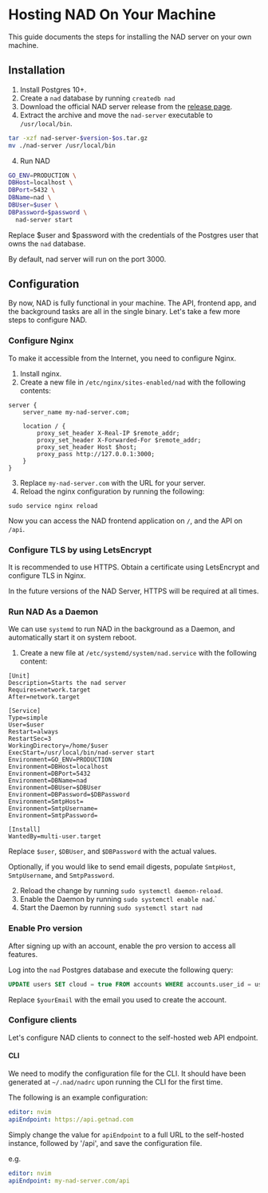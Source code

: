 # Hosting NAD On Your Machine

This guide documents the steps for installing the NAD server on your own machine.

## Installation

1. Install Postgres 10+.
2. Create a `nad` database by running `createdb nad`
3. Download the official NAD server release from the [release page](https://github.com/nadproject/nad/releases).
4. Extract the archive and move the `nad-server` executable to `/usr/local/bin`.

```bash
tar -xzf nad-server-$version-$os.tar.gz
mv ./nad-server /usr/local/bin
```

4. Run NAD

```bash
GO_ENV=PRODUCTION \
DBHost=localhost \
DBPort=5432 \
DBName=nad \
DBUser=$user \
DBPassword=$password \
  nad-server start
```

Replace $user and $password with the credentials of the Postgres user that owns the `nad` database.

By default, nad server will run on the port 3000.

## Configuration

By now, NAD is fully functional in your machine. The API, frontend app, and the background tasks are all in the single binary. Let's take a few more steps to configure NAD.

### Configure Nginx

To make it accessible from the Internet, you need to configure Nginx.

1. Install nginx.
2. Create a new file in `/etc/nginx/sites-enabled/nad` with the following contents:

```
server {
	server_name my-nad-server.com;

	location / {
		proxy_set_header X-Real-IP $remote_addr;
		proxy_set_header X-Forwarded-For $remote_addr;
		proxy_set_header Host $host;
		proxy_pass http://127.0.0.1:3000;
	}
}
```
3. Replace `my-nad-server.com` with the URL for your server.
4. Reload the nginx configuration by running the following:

```
sudo service nginx reload
```

Now you can access the NAD frontend application on `/`, and the API on `/api`.

### Configure TLS by using LetsEncrypt

It is recommended to use HTTPS. Obtain a certificate using LetsEncrypt and configure TLS in Nginx.

In the future versions of the NAD Server, HTTPS will be required at all times.

### Run NAD As a Daemon

We can use `systemd` to run NAD in the background as a Daemon, and automatically start it on system reboot.

1. Create a new file at `/etc/systemd/system/nad.service` with the following content:

```
[Unit]
Description=Starts the nad server
Requires=network.target
After=network.target

[Service]
Type=simple
User=$user
Restart=always
RestartSec=3
WorkingDirectory=/home/$user
ExecStart=/usr/local/bin/nad-server start
Environment=GO_ENV=PRODUCTION
Environment=DBHost=localhost
Environment=DBPort=5432
Environment=DBName=nad
Environment=DBUser=$DBUser
Environment=DBPassword=$DBPassword
Environment=SmtpHost=
Environment=SmtpUsername=
Environment=SmtpPassword=

[Install]
WantedBy=multi-user.target
```

Replace `$user`, `$DBUser`, and `$DBPassword` with the actual values.

Optionally, if you would like to send email digests, populate `SmtpHost`,  `SmtpUsername`, and `SmtpPassword`.

2. Reload the change by running `sudo systemctl daemon-reload`.
3. Enable the Daemon  by running `sudo systemctl enable nad`.`
4. Start the Daemon by running `sudo systemctl start nad`

### Enable Pro version

After signing up with an account, enable the pro version to access all features.

Log into the `nad` Postgres database and execute the following query:

```sql
UPDATE users SET cloud = true FROM accounts WHERE accounts.user_id = users.id AND accounts.email = '$yourEmail';
```

Replace `$yourEmail` with the email you used to create the account.

### Configure clients

Let's configure NAD clients to connect to the self-hosted web API endpoint.

#### CLI

We need to modify the configuration file for the CLI. It should have been generated at `~/.nad/nadrc` upon running the CLI for the first time.

The following is an example configuration:

```yaml
editor: nvim
apiEndpoint: https://api.getnad.com
```

Simply change the value for `apiEndpoint` to a full URL to the self-hosted instance, followed by '/api', and save the configuration file.

e.g.

```yaml
editor: nvim
apiEndpoint: my-nad-server.com/api
```
